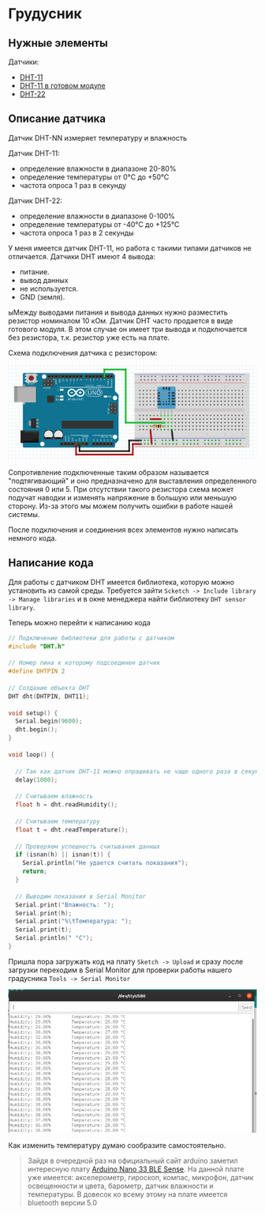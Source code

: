 # Грудусник

## Нужные элементы

Датчики:

* [DHT-11](https://www.aliexpress.com/item/33005500534.html?spm=a2g0o.productlist.0.0.64f25d39hXA0pY&algo_pvid=d4cc7b7e-71d9-4f4d-be1e-cd2dd71ed522&algo_expid=d4cc7b7e-71d9-4f4d-be1e-cd2dd71ed522-0&btsid=9f479f34-2398-411a-a638-03b82ab7107b&ws_ab_test=searchweb0_0,searchweb201602_2,searchweb201603_52)
* [DHT-11 в готовом модуле](https://ru.aliexpress.com/item/1059518033.html?spm=a2g0o.productlist.0.0.64f25d39hXA0pY&algo_pvid=d4cc7b7e-71d9-4f4d-be1e-cd2dd71ed522&algo_expid=d4cc7b7e-71d9-4f4d-be1e-cd2dd71ed522-2&btsid=9f479f34-2398-411a-a638-03b82ab7107b&ws_ab_test=searchweb0_0,searchweb201602_2,searchweb201603_52)
* [DHT-22](https://ru.aliexpress.com/item/33052251953.html?spm=a2g0o.productlist.0.0.6a7057e9d2r9lk&algo_pvid=b3d264de-1c69-42ec-8367-d6f398f48aa9&algo_expid=b3d264de-1c69-42ec-8367-d6f398f48aa9-1&btsid=0d424122-1704-4e4b-8880-440eae08cafc&ws_ab_test=searchweb0_0,searchweb201602_2,searchweb201603_52)

## Описание датчика

Датчик DHT-NN измеряет температуру и влажность

Датчик DHT-11:

* определение влажности в диапазоне 20-80%
* определение температуры от 0°C до +50°C
* частота опроса 1 раз в секунду

Датчик DHT-22:

* определение влажности в диапазоне 0-100%
* определение температуры от -40°C до +125°C
* частота опроса 1 раз в 2 секунды

У меня имеется датчик DHT-11, но работа с такими типами датчиков не отличается. Датчики DHT имеют 4 вывода:

* питание.
* вывод данных
* не используется.
* GND (земля).

ыМежду выводами питания и вывода данных нужно разместить резистор номиналом 10 кОм. Датчик DHT часто продается в виде готового модуля. В этом случае он имеет три вывода и подключается без резистора, т.к. резистор уже есть на плате.

Схема подключения датчика с резистором:

![Схема подключения](../img/01/termometer-breadboard-view.png)

Сопротивление подключенные таким образом называется "подтягивающий" и оно предназначено для выставления определенного состояния 0 или 5. При отсутствии такого резистора схема может подучат наводки и изменять напряжение в большую или меньшую сторону. Из-за этого мы можем получить ошибки в работе нашей системы.

После подключения и соединения всех элементов нужно написать немного кода. 

## Написание кода

Для работы с датчиком DHT имеется библиотека, которую можно установить из самой среды. Требуется зайти ```Scketch -> Include library -> Manage libraries``` и в окне менеджера найти библиотеку ```DHT sensor library```.

Теперь можно перейти к написанию кода

```c
// Подключение библиотеки для работы с датчиком
#include "DHT.h"

// Номер пина к которому подсоединен датчик
#define DHTPIN 2

// Создание объекта DHT
DHT dht(DHTPIN, DHT11);

void setup() {
  Serial.begin(9600);
  dht.begin();
}

void loop() {

  // Так как датчик DHT-11 можно опрашивать не чаще одного раза в секунду то выставляем задержку в одну секунды. Для датчика DHT-22 требуется задержка в 2 секунды
  delay(1000);
  
  // Считываем влажность
  float h = dht.readHumidity();
  
  // Считываем температуру
  float t = dht.readTemperature();
  
  // Проверяем успешность считывания данных
  if (isnan(h) || isnan(t)) {
    Serial.println("Не удается считать показания");
    return;
  }

  // Выводим показания в Serial Monitor
  Serial.print("Влажность: ");
  Serial.print(h);
  Serial.print("%\tТемпература: ");
  Serial.print(t);
  Serial.println(" °C");
}
```

Пришла пора загружать код на плату ```Sketch -> Upload``` и сразу после загрузки переходим в Serial Monitor для проверки работы нашего градусника ```Tools -> Serial Monitor```

![Serial Monitor](../img/01/serial-monitor.png)

Как изменить температуру думаю сообразите самостоятельно.

> Зайдя в очередной раз на официальный сайт arduino заметил интересную плату [Arduino Nano 33 BLE Sense](https://store.arduino.cc/usa/nano-33-ble-sense-with-headers). На данной плате уже имеется: акселерометр, гироскоп, компас, микрофон, датчик освещенности и цвета, барометр, датчик влажности и температуры. В довесок ко всему этому на плате имеется bluetooth версии 5.0
